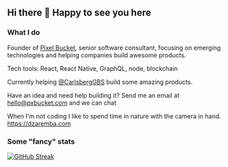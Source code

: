 ## Hi there 👋 Happy to see you here

### What I do
Founder of [Pixel Bucket](https://pxbucket.com), senior software consultant, focusing on emerging technologies and helping companies build awesome products.

Tech tools: React, React Native, GraphQL, node, blockchain

Currently helping [@CarlsbergGBS](https://github.com/CarlsbergGBS) build some amazing products.

Have an idea and need help building it? Send me an email at hello@pxbucket.com and we can chat

When I'm not coding I like to spend time in nature with the camera in hand.
https://dzaremba.com


### Some "fancy" stats
[![GitHub Streak](https://github-readme-streak-stats.herokuapp.com?user=dani-z&theme=github-light&hide_border=true&date_format=j%20M%5B%20Y%5D&ring=2DA44E&fire=CF222E&currStreakNum=2DA44E&sideLabels=000000&sideNums=2DA44E&currStreakLabel=CF222E&dates=218BFF)](https://git.io/streak-stats)


<!--
**dani-z/dani-z** is a ✨ _special_ ✨ repository because its `README.md` (this file) appears on your GitHub profile.

Here are some ideas to get you started:

- 🔭 I’m currently working on ...
- 🌱 I’m currently learning ...
- 👯 I’m looking to collaborate on ...
- 🤔 I’m looking for help with ...
- 💬 Ask me about React, React Native, anythings Javascript
- 📫 How to reach me: hello@dzaremba.com
- 💬 Favourite quote: "Doing something and getting it wrong is at least ten times more productive than doing nothing"
- 😄 Pronouns: ...
- ⚡ Fun fact: ...
-->
